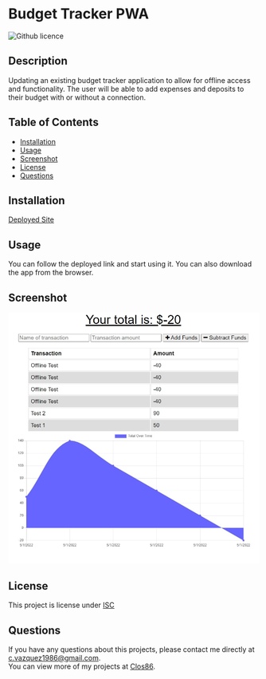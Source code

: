 # Budget Tracker PWA
  ![Github licence](http://img.shields.io/badge/license-ISC-blue.svg)  
  ## Description 
  Updating an existing budget tracker application to allow for offline access and functionality. The user will be able to add expenses and deposits to their budget with or without a connection.
  ## Table of Contents
  * [Installation](#installation)
  * [Usage](#usage)
  * [Screenshot](#screenshot)
  * [License](#license)  
  * [Questions](#questions)
  
  ## Installation 
  [Deployed Site](https://cryptic-crag-96766.herokuapp.com/)
  ## Usage 
  You can follow the deployed link and start using it. You can also download the app from the browser.

  ## Screenshot 
  ![ScreenShot](screenshot.jpg)
  
  ## License 
  This project is license under [ISC](https://choosealicense.com/licenses/ISC/)

  ## Questions
  If you have any questions about this projects, please contact me directly at [c.vazquez1986@gmail.com](mailto:c.vazquez1986@gmail.com).  
  You can view more of my projects at [Clos86](https://github.com/Clos86).
